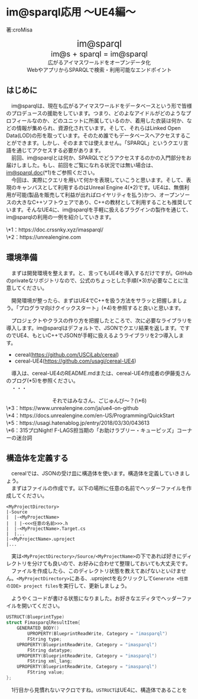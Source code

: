 # im@sparql応用 〜UE4編〜
<p class="right">著:croMisa</p>

<!-- 定番にしていけ☆ -->
<center><big><big><big>im@sparql</big></big></big></center>
<center><big><big>im@s + sparql = im@sparql</big></big></center>
<center>広がるアイマスワールドをオープンデータ化</center>
<center>WebやアプリからSPARQLで検索・利用可能なエンドポイント</center>

## はじめに
　im@sparqlは、現在も広がるアイマスワールドをデータベースという形で皆様のプロデュースの援助をしています。つまり、どのよなアイドルがどのようなプロフィールなのか、どのユニットに所属しているのか、着用した衣装は何か、などの情報が集められ、資源化されています。そして、それらはLinked Open Data(LOD)の形を取っています。そのため誰でもデータベースへアクセスすることができます。しかし、そのままでは使えません。「SPARQL」というクエリ言語を通じてアクセスする必要があります。  
　前回<!-- この表現はOK? -->、im@sparqlとは何か、SPARQLでどうアクセスするのかの入門部分をお届けしました。もし、前回をご覧になれる状況では無い場合は<!-- この表現はOK? -->、im@sparql.doc(\*1)をご参照ください。  
　今回は、実際にクエリを用いて何かを表現していこうと思います。そして、表現のキャンバスとして利用するのはUnreal Engine 4(\*2)です。UE4は、無償利用が可能(製品を販売して利益が出ればロイヤリティを払う)かつ、オープンソースの大きなC++ソフトウェアであり、C++の教材として利用することも推奨しています。そんなUE4に、im@sparqlを手軽に扱えるプラグインの製作を通じて、im@sparqlの利用の一例を紹介していきます。  
  
  
  
<!-- 改ページ -->
<footer>\*1：https://doc.crssnky.xyz/imasparql/</footer>
<footer>\*2：https://unrealengine.com</footer>

## 環境準備
　まずは開発環境を整えます。と、言ってもUE4を導入するだけですが。GitHubのprivateなリポジトリなので、公式のちょっとした手順(\*3)が必要なことに注意してください。  
  
　開発環境が整ったら、まずはUE4でC++を扱う方法をサラッと把握しましょう。「プログラマ向けクイックスタート」(\*4)を参照すると良いと思います。  
  
　プロジェクトやクラスの作り方を把握したところで、次に必要なライブラリを導入します。im@sparqlはデフォルトで、JSONでクエリ結果を返します。ですのでUE4、もといC++でJSONが手軽に扱えるようライブラリを2つ導入します。
- cereal(https://github.com/USCiLab/cereal)
- cereal-UE4(https://github.com/usagi/cereal-UE4)

　導入は、cereal-UE4のREADME.mdまたは、cereal-UE4作成者の伊藤兎さんのブログ(\*5)を参照ください。  
　・・・  
<center>それではみなさん、ごじゅんび～？(\*6)</center>

<footer>\*3：https://www.unrealengine.com/ja/ue4-on-github</footer>
<footer>\*4：https://docs.unrealengine.com/en-US/Programming/QuickStart</footer>
<footer>\*5：https://usagi.hatenablog.jp/entry/2018/03/30/043613</footer>
<footer>\*6：315プロNight! F-LAGS担当期の「お助けラブリー・キューピッズ」コーナーの迷台詞</footer>

## 構造体を定義する
　cerealでは、JSONの受け皿に構造体を使います。構造体を定義していきましょう。  
　まずはファイルの作成です。以下の場所に任意の名前でヘッダーファイルを作成してください。
```
<MyProjectDirectory>
|-Source
|  |-<MyProjectName>
|  | |-<<<任意の名前>>>.h
|  |-<MyProjectName>.Target.cs
|  |...
|-<MyProjectName>.uproject
|...
```
　実は`<MyProjectDirectory>/Source/<MyProjectName>`の下であれば好きにディレクトリを分けても良いので、お好みに合わせて整理しておいても大丈夫です。  
　ファイルを作成したら、このディレクトリ状態を教えてあげないといけません。`<MyProjectDirectory>`にある、<MyProjectName>.uprojectを右クリックして`Generate <任意のIDE> project files`を実行して、更新しましょう。  
  
　ようやくコードが書ける状態になりました。お好きなエディタでヘッダーファイルを開いてください。
```C++
USTRUCT(BlueprintType)
struct FimasparqlResultItem{
	GENERATED_BODY()
		UPROPERTY(BlueprintReadWrite, Category = "imasparql")
		FString type;
	UPROPERTY(BlueprintReadWrite, Category = "imasparql")
		FString datatype;
	UPROPERTY(BlueprintReadWrite, Category = "imasparql")
		FString xml_lang;
	UPROPERTY(BlueprintReadWrite, Category = "imasparql")
		FString value;
};
```
　1行目から見慣れないマクロですね。`USTRUCT`はUE4に、構造体であることを